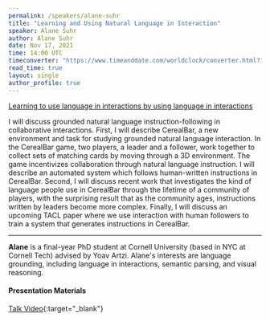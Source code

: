 ```yaml
---
permalink: /speakers/alane-suhr
title: "Learning and Using Natural Language in Interaction"
speaker: Alane Suhr
author: Alane Suhr
date: Nov 17, 2021
time: 14:00 UTC
timeconverter: "https://www.timeanddate.com/worldclock/converter.html?iso=20211117T140000&p1=1440&p2=224&p3=179&p4=136&p5=676&p6=33&p7=152"
read_time: true
layout: single
author_profile: true
---
```


<a href="https://lolmythesis.com/" class="one-line">Learning to use language in interactions by using language in interactions</a>

I will discuss grounded natural language instruction-following in collaborative interactions. First, I will describe CerealBar, a new environment and task for studying grounded natural language interaction. In the CerealBar game, two players, a leader and a follower, work together to collect sets of matching cards by moving through a 3D environment. The game incentivizes collaboration through natural language instruction. I will describe an automated system which follows human-written instructions in CerealBar. Second, I will discuss recent work that investigates the kind of language people use in CerealBar through the lifetime of a community of players, with the surprising result that as the community ages, instructions written by leaders become more complex. Finally, I will discuss an upcoming TACL paper where we use interaction with human followers to train a system that generates instructions in CerealBar.

<hr>

**Alane** is a final-year PhD student at Cornell University (based in NYC at Cornell Tech) advised by Yoav Artzi. Alane's interests are language grounding, including language in interactions, semantic parsing, and visual reasoning. 

#### Presentation Materials
<i class="fas fa-fw fa-video"></i> [Talk Video](https://www.youtube.com/watch?v=1_h-pmq6298&list=PL0zsOCvKa2iEqmPV6WGhjuP-tsrUy102C&index=33){:target="_blank"}  
